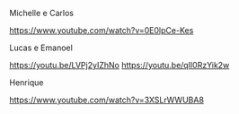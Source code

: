 Michelle e Carlos

https://www.youtube.com/watch?v=0E0lpCe-Kes

Lucas e Emanoel

https://youtu.be/LVPj2yIZhNo
https://youtu.be/qlI0RzYik2w

Henrique

https://www.youtube.com/watch?v=3XSLrWWUBA8
